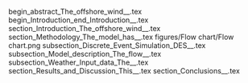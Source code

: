 begin_abstract_The_offshore_wind__.tex
begin_Introduction_end_Introduction__.tex
section_Introduction_The_offshore_wind__.tex
section_Methodology_The_model_has__.tex
figures/Flow chart/Flow chart.png
subsection_Discrete_Event_Simulation_DES__.tex
subsection_Model_description_The_flow__.tex
subsection_Weather_Input_data_The__.tex
section_Results_and_Discussion_This__.tex
section_Conclusions__.tex
